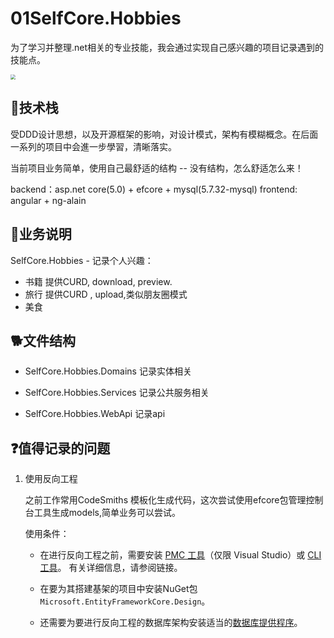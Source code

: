 # 01SelfCore.Hobbies
为了学习并整理.net相关的专业技能，我会通过实现自己感兴趣的项目记录遇到的技能点。

<img src="../01SelfCore.Hobbies/selftcore.png" style="zoom:50%;"/>

## 🐏技术栈

受DDD设计思想，以及开源框架的影响，对设计模式，架构有模糊概念。在后面一系列的项目中会進一步學習，清晰落实。

当前项目业务简单，使用自己最舒适的结构 -- 没有结构，怎么舒适怎么来！

backend：asp.net core(5.0) + efcore + mysql(5.7.32-mysql) 
frontend: angular + ng-alain

## 🦆业务说明

SelfCore.Hobbies - 记录个人兴趣：
  - 书籍
    提供CURD, download, preview.
  - 旅行
    提供CURD , upload,类似朋友圈模式
  - 美食

## 🐕文件结构
 - SelfCore.Hobbies.Domains  记录实体相关

 - SelfCore.Hobbies.Services  记录公共服务相关

 - SelfCore.Hobbies.WebApi 记录api

   

## ❓值得记录的问题

1. 使用反向工程

   之前工作常用CodeSmiths 模板化生成代码，这次尝试使用efcore包管理控制台工具生成models,简单业务可以尝试。

   使用条件：

   - 在进行反向工程之前，需要安装 [PMC 工具](https://docs.microsoft.com/zh-cn/ef/core/cli/powershell)（仅限 Visual Studio）或 [CLI 工具](https://docs.microsoft.com/zh-cn/ef/core/cli/dotnet)。 有关详细信息，请参阅链接。

   - 在要为其搭建基架的项目中安装NuGet包`Microsoft.EntityFrameworkCore.Design`。

   - 还需要为要进行反向工程的数据库架构安装适当的[数据库提供程序](https://docs.microsoft.com/zh-cn/ef/core/providers/)。

     


